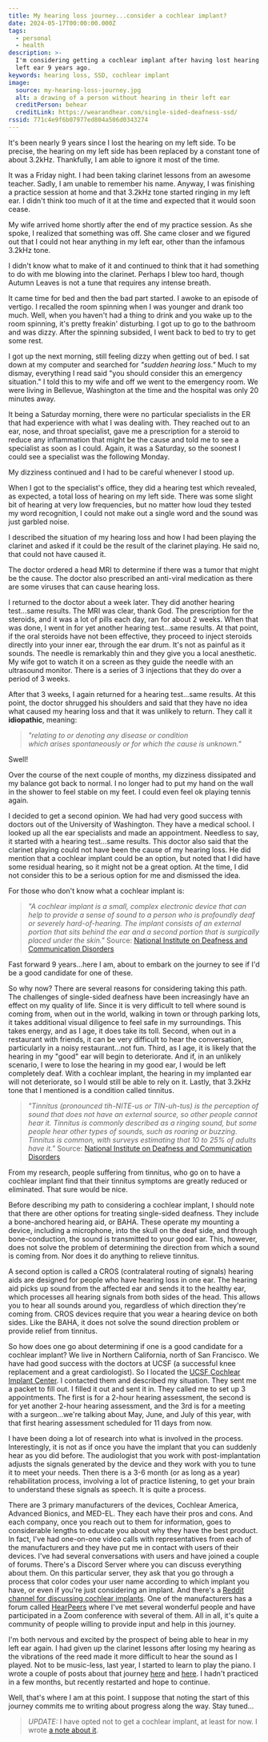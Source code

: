 ```yaml
---
title: My hearing loss journey...consider a cochlear implant?
date: 2024-05-17T00:00:00.000Z
tags:
  - personal
  - health
description: >-
  I'm considering getting a cochlear implant after having lost hearing in my
  left ear 9 years ago.
keywords: hearing loss, SSD, cochlear implant
image:
  source: my-hearing-loss-journey.jpg
  alt: a drawing of a person without hearing in their left ear
  creditPerson: behear
  creditLink: https://wearandhear.com/single-sided-deafness-ssd/
rssid: 771c4e9f6b07977ed804a506d0343274
---
```


It's been nearly 9 years since I lost the hearing on my left side. To be precise, the hearing on my left side has been replaced by a constant tone of about 3.2kHz. Thankfully, I am able to ignore it most of the time.

It was a Friday night. I had been taking clarinet lessons from an awesome teacher. Sadly, I am unable to remember his name. Anyway, I was finishing a practice session at home and that 3.2kHz tone started ringing in my left ear. I didn't think too much of it at the time and expected that it would soon cease.

My wife arrived home shortly after the end of my practice session. As she spoke, I realized that something was off. She came closer and we figured out that I could not hear anything in my left ear, other than the infamous 3.2kHz tone.

I didn't know what to make of it and continued to think that it had something to do with me blowing into the clarinet. Perhaps I blew too hard, though Autumn Leaves is not a tune that requires any intense breath.

It came time for bed and then the bad part started. I awoke to an episode of vertigo. I recalled the room spinning when I was younger and drank too much. Well, when you haven't had a thing to drink and you wake up to the room spinning, it's pretty freakin' disturbing. I got up to go to the bathroom and was dizzy. After the spinning subsided, I went back to bed to try to get some rest.

I got up the next morning, still feeling dizzy when getting out of bed. I sat down at my computer and searched for _"sudden hearing loss."_ Much to my dismay, everything I read said "you should consider this an emergency situation." I told this to my wife and off we went to the emergency room. We were living in Bellevue, Washington at the time and the hospital was only 20 minutes away.

It being a Saturday morning, there were no particular specialists in the ER that had experience with what I was dealing with. They reached out to an ear, nose, and throat specialist, gave me a prescription for a steroid to reduce any inflammation that might be the cause and told me to see a specialist as soon as I could. Again, it was a Saturday, so the soonest I could see a specialist was the following Monday.

My dizziness continued and I had to be careful whenever I stood up.

When I got to the specialist's office, they did a hearing test which revealed, as expected, a total loss of hearing on my left side. There was some slight bit of hearing at very low frequencies, but no matter how loud they tested my word recognition, I could not make out a single word and the sound was just garbled noise.

I described the situation of my hearing loss and how I had been playing the clarinet and asked if it could be the result of the clarinet playing. He said no, that could not have caused it.

The doctor ordered a head MRI to determine if there was a tumor that might be the cause. The doctor also prescribed an anti-viral medication as there are some viruses that can cause hearing loss.

I returned to the doctor about a week later. They did another hearing test...same results. The MRI was clear, thank God. The prescription for the steroids, and it was a lot of pills each day, ran for about 2 weeks. When that was done, I went in for yet another hearing test...same results. At that point, if the oral steroids have not been effective, they proceed to inject steroids directly into your inner ear, through the ear drum. It's not as painful as it sounds. The needle is remarkably thin and they give you a local anesthetic. My wife got to watch it on a screen as they guide the needle with an ultrasound monitor. There is a series of 3 injections that they do over a period of 3 weeks.

After that 3 weeks, I again returned for a hearing test...same results. At this point, the doctor shrugged his shoulders and said that they have no idea what caused my hearing loss and that it was unlikely to return. They call it **idiopathic**, meaning:

> _"relating to or denoting any disease or condition which arises spontaneously or for which the cause is unknown."_

Swell!

Over the course of the next couple of months, my dizziness dissipated and my balance got back to normal. I no longer had to put my hand on the wall in the shower to feel stable on my feet. I could even feel ok playing tennis again.

I decided to get a second opinion. We had had very good success with doctors out of the University of Washington. They have a medical school. I looked up all the ear specialists and made an appointment. Needless to say, it started with a hearing test...same results. This doctor also said that the clarinet playing could not have been the cause of my hearing loss. He did mention that a cochlear implant could be an option, but noted that I did have some residual hearing, so it might not be a great option. At the time, I did not consider this to be a serious option for me and dismissed the idea.

For those who don't know what a cochlear implant is:

> _"A cochlear implant is a small, complex electronic device that can help to provide a sense of sound to a person who is profoundly deaf or severely hard-of-hearing. The implant consists of an external portion that sits behind the ear and a second portion that is surgically placed under the skin."_ Source: [National Institute on Deafness and Communication Disorders](https://www.nidcd.nih.gov/health/cochlear-implants)

Fast forward 9 years...here I am, about to embark on the journey to see if I'd be a good candidate for one of these.

So why now? There are several reasons for considering taking this path. The challenges of single-sided deafness have been increasingly have an effect on my quality of life. Since it is very difficult to tell where sound is coming from, when out in the world, walking in town or through parking lots, it takes additional visual diligence to feel safe in my surroundings. This takes energy, and as I age, it does take its toll. Second, when out in a restaurant with friends, it can be very difficult to hear the conversation, particularly in a noisy restaurant...not fun. Third, as I age, it is likely that the hearing in my "good" ear will begin to deteriorate. And if, in an unlikely scenario, I were to lose the hearing in my good ear, I would be left completely deaf. With a cochlear implant, the hearing in my implanted ear will not deteriorate, so I would still be able to rely on it. Lastly, that 3.2kHz tone that I mentioned is a condition called tinnitus.

> _"Tinnitus (pronounced tih-NITE-us or TIN-uh-tus) is the perception of sound that does not have an external source, so other people cannot hear it. Tinnitus is commonly described as a ringing sound, but some people hear other types of sounds, such as roaring or buzzing. Tinnitus is common, with surveys estimating that 10 to 25% of adults have it."_ Source: [National Institute on Deafness and Communication Disorders](https://www.nidcd.nih.gov/health/tinnitus)

From my research, people suffering from tinnitus, who go on to have a cochlear implant find that their tinnitus symptoms are greatly reduced or eliminated. That sure would be nice.

Before describing my path to considering a cochlear implant, I should note that there are other options for treating single-sided deafness. They include a bone-anchored hearing aid, or BAHA. These operate my mounting a device, including a microphone, into the skull on the deaf side, and through bone-conduction, the sound is transmitted to your good ear. This, however, does not solve the problem of determining the direction from which a sound is coming from. Nor does it do anything to relieve tinnitus.

A second option is called a CROS (contralateral routing of signals) hearing aids are designed for people who have hearing loss in one ear. The hearing aid picks up sound from the affected ear and sends it to the healthy ear, which processes all hearing signals from both sides of the head. This allows you to hear all sounds around you, regardless of which direction they're coming from. CROS devices require that you wear a hearing device on both sides. Like the BAHA, it does not solve the sound direction problem or provide relief from tinnitus.

So how does one go about determining if one is a good candidate for a cochlear implant? We live in Northern California, north of San Francisco. We have had good success with the doctors at UCSF (a successful knee replacement and a great cardiologist). So I located the [UCSF Cochlear Implant Center](https://www.ucsfhealth.org/clinics/cochlear-implant-center). I contacted them and described my situation. They sent me a packet to fill out. I filled it out and sent it in. They called me to set up 3 appointments. The first is for a 2-hour hearing assessment, the second is for yet another 2-hour hearing assessment, and the 3rd is for a meeting with a surgeon...we're talking about May, June, and July of this year, with that first hearing assessment scheduled for 11 days from now.

I have been doing a lot of research into what is involved in the process. Interestingly, it is not as if once you have the implant that you can suddenly hear as you did before. The audiologist that you work with post-implantation adjusts the signals generated by the device and they work with you to tune it to meet your needs. Then there is a 3-6 month (or as long as a year) rehabilitation process, involving a lot of practice listening, to get your brain to understand these signals as speech. It is quite a process.

There are 3 primary manufacturers of the devices, Cochlear America, Advanced Bionics, and MED-EL. They each have their pros and cons. And each company, once you reach out to them for information, goes to considerable lengths to educate you about why they have the best product. In fact, I've had one-on-one video calls with representatives from each of the manufacturers and they have put me in contact with users of their devices. I've had several conversations with users and have joined a couple of forums. There's a Discord Server where you can discuss everything about them. On this particular server, they ask that you go through a process that color codes your user name according to which implant you have, or even if you're just considering an implant. And there's a [Reddit channel for discussing cochlear implants](https://www.reddit.com/r/Cochlearimplants/). One of the manufacturers has a forum called [HearPeers](https://hearpeers.medel.com/en) where I've met several wonderful people and have participated in a Zoom conference with several of them. All in all, it's quite a community of people willing to provide input and help in this journey.

I'm both nervous and excited by the prospect of being able to hear in my left ear again. I had given up the clarinet lessons after losing my hearing as the vibrations of the reed made it more difficult to hear the sound as I played. Not to be music-less, last year, I started to learn to play the piano. I wrote a couple of posts about that journey [here](https://www.bobmonsour.com/posts/learning-to-play-the-piano/) and [here](https://www.bobmonsour.com/posts/my-first-30-days-of-learning-to-play-the-piano/). I hadn't practiced in a few months, but recently restarted and hope to continue.

Well, that's where I am at this point. I suppose that noting the start of this journey commits me to writing about progress along the way. Stay tuned...

> _UPDATE:_ I have opted not to get a cochlear implant, at least for now. I wrote [a note about it](/notes/no-cochlear-implant-yet/).